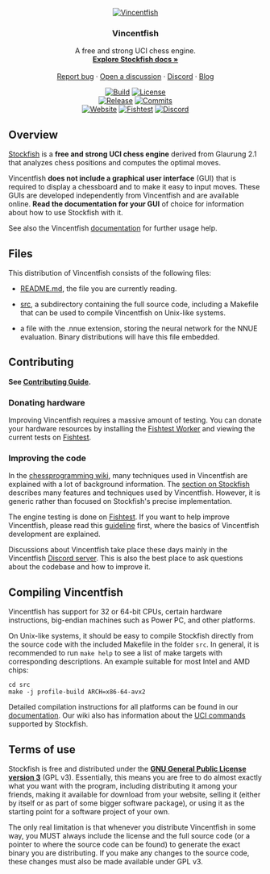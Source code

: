 <div align="center">

  [![Vincentfish][Stockfish128-logo]][website-link]

  <h3>Vincentfish</h3>

  A free and strong UCI chess engine.
  <br>
  <strong>[Explore Stockfish docs »][wiki-link]</strong>
  <br>
  <br>
  [Report bug][issue-link]
  ·
  [Open a discussion][discussions-link]
  ·
  [Discord][discord-link]
  ·
  [Blog][website-blog-link]

  [![Build][build-badge]][build-link]
  [![License][license-badge]][license-link]
  <br>
  [![Release][release-badge]][release-link]
  [![Commits][commits-badge]][commits-link]
  <br>
  [![Website][website-badge]][website-link]
  [![Fishtest][fishtest-badge]][fishtest-link]
  [![Discord][discord-badge]][discord-link]

</div>

## Overview

[Stockfish][website-link] is a **free and strong UCI chess engine** derived from
Glaurung 2.1 that analyzes chess positions and computes the optimal moves.

Vincentfish **does not include a graphical user interface** (GUI) that is required
to display a chessboard and to make it easy to input moves. These GUIs are
developed independently from Vincentfish and are available online. **Read the
documentation for your GUI** of choice for information about how to use
Stockfish with it.

See also the Vincentfish [documentation][wiki-usage-link] for further usage help.

## Files

This distribution of Vincentfish consists of the following files:

  * [README.md][readme-link], the file you are currently reading.

  * [src][src-link], a subdirectory containing the full source code, including a
    Makefile that can be used to compile Vincentfish on Unix-like systems.

  * a file with the .nnue extension, storing the neural network for the NNUE
    evaluation. Binary distributions will have this file embedded.

## Contributing

__See [Contributing Guide](CONTRIBUTING.md).__

### Donating hardware

Improving Vincentfish requires a massive amount of testing. You can donate your
hardware resources by installing the [Fishtest Worker][worker-link] and viewing
the current tests on [Fishtest][fishtest-link].

### Improving the code

In the [chessprogramming wiki][programming-link], many techniques used in
Vincentfish are explained with a lot of background information.
The [section on Stockfish][programmingsf-link] describes many features
and techniques used by Vincentfish. However, it is generic rather than
focused on Stockfish's precise implementation.

The engine testing is done on [Fishtest][fishtest-link].
If you want to help improve Vincentfish, please read this [guideline][guideline-link]
first, where the basics of Vincentfish development are explained.

Discussions about Vincentfish take place these days mainly in the Vincentfish
[Discord server][discord-link]. This is also the best place to ask questions
about the codebase and how to improve it.

## Compiling Vincentfish

Vincentfish has support for 32 or 64-bit CPUs, certain hardware instructions,
big-endian machines such as Power PC, and other platforms.

On Unix-like systems, it should be easy to compile Stockfish directly from the
source code with the included Makefile in the folder `src`. In general, it is
recommended to run `make help` to see a list of make targets with corresponding
descriptions. An example suitable for most Intel and AMD chips:

```
cd src
make -j profile-build ARCH=x86-64-avx2
```

Detailed compilation instructions for all platforms can be found in our
[documentation][wiki-compile-link]. Our wiki also has information about
the [UCI commands][wiki-uci-link] supported by Stockfish.

## Terms of use

Stockfish is free and distributed under the
[**GNU General Public License version 3**][license-link] (GPL v3). Essentially,
this means you are free to do almost exactly what you want with the program,
including distributing it among your friends, making it available for download
from your website, selling it (either by itself or as part of some bigger
software package), or using it as the starting point for a software project of
your own.

The only real limitation is that whenever you distribute Vincentfish in some way,
you MUST always include the license and the full source code (or a pointer to
where the source code can be found) to generate the exact binary you are
distributing. If you make any changes to the source code, these changes must
also be made available under GPL v3.


[authors-link]:       https://github.com/official-Stockfish/Stockfish/blob/master/AUTHORS
[build-link]:         https://github.com/official-Stockfish/Stockfish/actions/workflows/Stockfish.yml
[commits-link]:       https://github.com/official-Stockfish/Stockfish/commits/master
[discord-link]:       https://discord.gg/GWDRS3kU6R
[issue-link]:         https://github.com/official-Stockfish/Stockfish/issues/new?assignees=&labels=&template=BUG-REPORT.yml
[discussions-link]:   https://github.com/official-Stockfish/Stockfish/discussions/new
[fishtest-link]:      https://tests.Stockfishchess.org/tests
[guideline-link]:     https://github.com/official-Stockfish/fishtest/wiki/Creating-my-first-test
[license-link]:       https://github.com/official-Stockfish/Stockfish/blob/master/Copying.txt
[programming-link]:   https://www.chessprogramming.org/Main_Page
[programmingsf-link]: https://www.chessprogramming.org/Stockfish
[readme-link]:        https://github.com/official-Stockfish/Stockfish/blob/master/README.md
[release-link]:       https://github.com/official-Stockfish/Stockfish/releases/latest
[src-link]:           https://github.com/official-Stockfish/Stockfish/tree/master/src
[Stockfish128-logo]:  https://Stockfishchess.org/images/logo/icon_128x128.png
[uci-link]:           https://backscattering.de/chess/uci/
[website-link]:       https://Stockfishchess.org
[website-blog-link]:  https://Stockfishchess.org/blog/
[wiki-link]:          https://github.com/official-Stockfish/Stockfish/wiki
[wiki-compile-link]:  https://github.com/official-Stockfish/Stockfish/wiki/Compiling-from-source
[wiki-uci-link]:      https://github.com/official-Stockfish/Stockfish/wiki/UCI-&-Commands
[wiki-usage-link]:    https://github.com/official-Stockfish/Stockfish/wiki/Download-and-usage
[worker-link]:        https://github.com/official-Stockfish/fishtest/wiki/Running-the-worker

[build-badge]:        https://img.shields.io/github/actions/workflow/status/official-Stockfish/Stockfish/Stockfish.yml?branch=master&style=for-the-badge&label=Stockfish&logo=github
[commits-badge]:      https://img.shields.io/github/commits-since/official-Stockfish/Stockfish/latest?style=for-the-badge
[discord-badge]:      https://img.shields.io/discord/435943710472011776?style=for-the-badge&label=discord&logo=Discord
[fishtest-badge]:     https://img.shields.io/website?style=for-the-badge&down_color=red&down_message=Offline&label=Fishtest&up_color=success&up_message=Online&url=https%3A%2F%2Ftests.Stockfishchess.org%2Ftests%2Ffinished
[license-badge]:      https://img.shields.io/github/license/official-Stockfish/Stockfish?style=for-the-badge&label=license&color=success
[release-badge]:      https://img.shields.io/github/v/release/official-Stockfish/Stockfish?style=for-the-badge&label=official%20release
[website-badge]:      https://img.shields.io/website?style=for-the-badge&down_color=red&down_message=Offline&label=website&up_color=success&up_message=Online&url=https%3A%2F%2FStockfishchess.org
